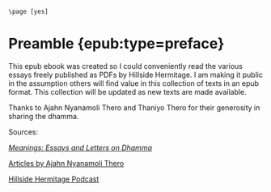 ```{=context}
\page [yes]
```
# Preamble {epub:type=preface}

This epub ebook was created so I could conveniently read the various
essays freely published as PDFs by Hillside Hermitage. I am making it
public in the assumption others will find value in this collection of
texts in an epub format. This collection will be updated as new texts
are made available.

Thanks to Ajahn Nyanamoli Thero and Thaniyo Thero for their generosity
in sharing the dhamma.

Sources:

[*Meanings: Essays and Letters on Dhamma*](https://pathpress.files.wordpress.com/2014/06/nanamoli_meanings.pdf)

[Articles by Ajahn Nyanamoli Thero](https://www.hillsidehermitage.org/teachings/writings/)

[Hillside Hermitage Podcast](https://t.me/HillsideHermitage)